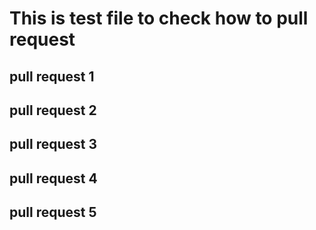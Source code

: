 # This is test file to check how to pull request

## pull request 1
## pull request 2
## pull request 3
## pull request 4
## pull request 5